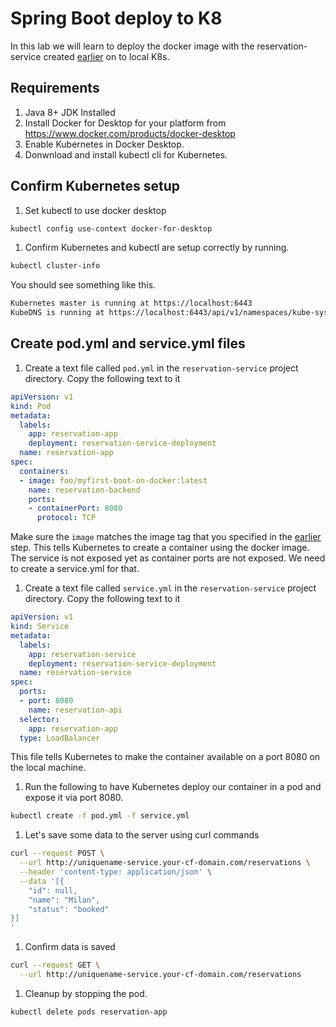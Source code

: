 # Spring Boot deploy to K8
In this lab we will learn to deploy the docker image with the reservation-service created [earlier](../boot-docker-demo) on to local K8s.

## Requirements  
1. Java 8+ JDK Installed  
1. Install Docker for Desktop for your platform from <https://www.docker.com/products/docker-desktop>  
1. Enable Kubernetes in Docker Desktop.
1. Donwnload and install kubectl cli for Kubernetes.  

## Confirm Kubernetes setup

1. Set kubectl to use docker desktop
```bash
kubectl config use-context docker-for-desktop
```   

1. Confirm Kubernetes and kubectl are setup correctly by running.
```bash
kubectl cluster-info
```   

You should see something like this.
```bash
Kubernetes master is running at https://localhost:6443
KubeDNS is running at https://localhost:6443/api/v1/namespaces/kube-system/services/kube-dns:dns/proxy
```  

## Create pod.yml and service.yml files      

1. Create a text file called `pod.yml` in the `reservation-service` project directory. Copy the following text to it  
```yaml
apiVersion: v1
kind: Pod
metadata:
  labels:
    app: reservation-app
    deployment: reservation-service-deployment
  name: reservation-app
spec:
  containers:
  - image: foo/myfirst-boot-on-docker:latest
    name: reservation-backend
    ports:
    - containerPort: 8080
      protocol: TCP
```  
Make sure the `image` matches the image tag that you specified in the [earlier](../boot-docker-demo) step. This tells Kubernetes to create a container using the docker image. The service is not exposed yet as container ports are not exposed. We need to create a service.yml for that.

1. Create a text file called `service.yml` in the `reservation-service` project directory. Copy the following text to it   
```yaml
apiVersion: v1
kind: Service
metadata:
  labels:
    app: reservation-service
    deployment: reservation-service-deployment
  name: reservation-service
spec:
  ports:
  - port: 8080
    name: reservation-api
  selector:
    app: reservation-app
  type: LoadBalancer
```  
This file tells Kubernetes to make the container available on a port 8080 on the local machine.

1. Run the following to have Kubernetes deploy our container in a pod and expose it via port 8080.   
```bash
kubectl create -f pod.yml -f service.yml
```

1. Let's save some data to the server using curl commands
```bash
curl --request POST \
  --url http://uniquename-service.your-cf-domain.com/reservations \
  --header 'content-type: application/json' \
  --data '[{
	"id": null,
	"name": "Milan",
	"status": "booked"
}]
'
```
1. Confirm data is saved
```bash
curl --request GET \
  --url http://uniquename-service.your-cf-domain.com/reservations
```

1. Cleanup by stopping the pod.
```bash
kubectl delete pods reservation-app
```
